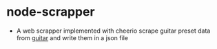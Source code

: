# node-scrapper
- A web scrapper implemented with cheerio scrape guitar preset data from [guitar](https://guitarpatches.com/) and write them in a json file
